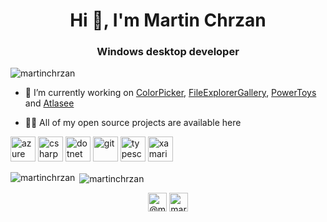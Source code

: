 <h1 align="center">Hi 👋, I'm Martin Chrzan</h1>
<h3 align="center">Windows desktop developer</h3>

<p align="left"> <img src="https://komarev.com/ghpvc/?username=martinchrzan" alt="martinchrzan" /> </p>

- 🔭 I’m currently working on [ColorPicker](https://github.com/martinchrzan/ColorPicker), [FileExplorerGallery](https://github.com/martinchrzan/FileExplorerGallery), [PowerToys](https://github.com/microsoft/PowerToys) and [Atlasee](https://store.steampowered.com/app/1052330/Atlasee/)

- 👨‍💻 All of my open source projects are available here

<p align="left"><img src="https://www.vectorlogo.zone/logos/microsoft_azure/microsoft_azure-icon.svg" alt="azure" width="40" height="40"/> <img src="https://devicons.github.io/devicon/devicon.git/icons/csharp/csharp-original.svg" alt="csharp" width="40" height="40"/> <img src="https://devicons.github.io/devicon/devicon.git/icons/dot-net/dot-net-original-wordmark.svg" alt="dotnet" width="40" height="40"/> <img src="https://www.vectorlogo.zone/logos/git-scm/git-scm-icon.svg" alt="git" width="40" height="40"/> <img src="https://devicons.github.io/devicon/devicon.git/icons/typescript/typescript-original.svg" alt="typescript" width="40" height="40"/> <img src="https://raw.githubusercontent.com/detain/svg-logos/780f25886640cef088af994181646db2f6b1a3f8/svg/xamarin.svg" alt="xamarin" width="40" height="40"/></p><p><img align="left" src="https://github-readme-stats.vercel.app/api/top-langs/?username=martinchrzan&layout=compact&hide=html" alt="martinchrzan" /></p>

<p>&nbsp;<img align="center" src="https://github-readme-stats.vercel.app/api?username=martinchrzan&show_icons=true" alt="martinchrzan" /></p>

<p align="center">
<a href="https://twitter.com/@martinchrzan" target="blank"><img align="center" src="https://cdn.jsdelivr.net/npm/simple-icons@3.0.1/icons/twitter.svg" alt="@martinchrzan" height="30" width="30" /></a>
<a href="https://www.linkedin.com/in/martin-chrzan-2b999050/" target="blank"><img align="center" src="https://cdn.jsdelivr.net/npm/simple-icons@3.0.1/icons/linkedin.svg" alt="martinchrzan" height="30" width="30" /></a>
</p>
